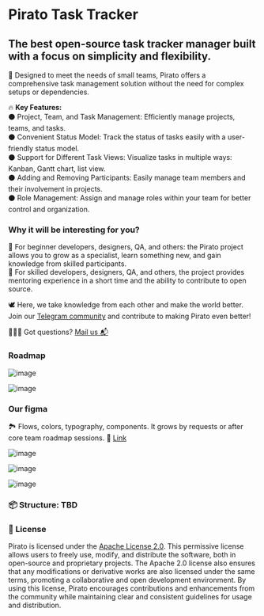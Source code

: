 # Pirato Task Tracker

## **The best open-source task tracker manager built with a focus on simplicity and flexibility.**  

🛵 Designed to meet the needs of small teams, Pirato offers a comprehensive task management solution without the need for complex setups or dependencies.

🔥 **Key Features:**  
⚫️ Project, Team, and Task Management: Efficiently manage projects, teams, and tasks.  
⚫️ Convenient Status Model: Track the status of tasks easily with a user-friendly status model.  
⚫️ Support for Different Task Views: Visualize tasks in multiple ways: Kanban, Gantt chart, list view.  
⚫️ Adding and Removing Participants: Easily manage team members and their involvement in projects.  
⚫️ Role Management: Assign and manage roles within your team for better control and organization.  

### Why it will be interesting for you?  
🔴 For beginner developers, designers, QA, and others: the Pirato project allows you to grow as a specialist, learn something new, and gain knowledge from skilled participants.    
🔴 For skilled developers, designers, QA, and others, the project provides mentoring experience in a short time and the ability to contribute to open source.  

🕊️ Here, we take knowledge from each other and make the world better. Join our [Telegram community](https://t.me/+U59zeykgrwYwYWQy) and contribute to making Pirato even better!

🙋🏾‍♀️ Got questions? [Mail us 📬](piratotasktracker@gmail.com)

### Roadmap

![image](https://github.com/user-attachments/assets/e01769ac-f45e-49d6-a582-c08e00dcae6c)  


![image](https://github.com/user-attachments/assets/3d8282c9-f330-4236-bac4-c95b6d7b8a22)






### Our figma  
🏞️ Flows, colors, typography, components. It grows by requests or after core team roadmap sessions.
🔗 [Link](https://www.figma.com/design/UnwvwBG3v5lyXohnIMTzRY/Tracker?node-id=1-3) 
  
![image](https://github.com/user-attachments/assets/6b0ccef1-3bcf-42d3-a77b-4d7664992606)  

![image](https://github.com/user-attachments/assets/826b99e2-4ff4-4590-aed9-f534834c3cc7)  

![image](https://github.com/user-attachments/assets/2e9024f8-e799-4681-9d1d-1bac9c6d5741)  


### 📦 Structure: TBD  

### 🪪 License  
Pirato is licensed under the [Apache License 2.0](https://www.apache.org/licenses/LICENSE-2.0). This permissive license allows users to freely use, modify, and distribute the software, both in open-source and proprietary projects. The Apache 2.0 license also ensures that any modifications or derivative works are also licensed under the same terms, promoting a collaborative and open development environment. By using this license, Pirato encourages contributions and enhancements from the community while maintaining clear and consistent guidelines for usage and distribution.





